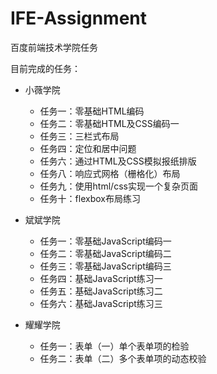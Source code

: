# IFE-Assignment   
百度前端技术学院任务
   
目前完成的任务：  

- 小薇学院
	- 任务一：零基础HTML编码
	- 任务二：零基础HTML及CSS编码一
	- 任务三：三栏式布局
	- 任务四：定位和居中问题
	- 任务六：通过HTML及CSS模拟报纸排版
	- 任务八：响应式网格（栅格化）布局
	- 任务九：使用html/css实现一个复杂页面
	- 任务十：flexbox布局练习

- 斌斌学院
	- 任务一：零基础JavaScript编码一
	- 任务二：零基础JavaScript编码二
	- 任务三：零基础JavaScript编码三
	- 任务四：基础JavaScript练习一
	- 任务五：基础JavaScript练习二
	- 任务六：基础JavaScript练习三

- 耀耀学院
	- 任务一：表单（一）单个表单项的检验
	- 任务二：表单（二）多个表单项的动态校验
